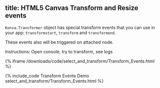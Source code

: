 title: HTML5 Canvas Transform and Resize events
---

`Konva.Transformer` object has special transform events that you can use in your app: `transformstart`, `transform` and `transformend`.

These events also will be triggered on attached node.

Instructions: Open console, try to transform, see logs

{% iframe /downloads/code/select_and_transform/Transform_Events.html %}

{% include_code Transform Events Demo select_and_transform/Transform_Events.html %}